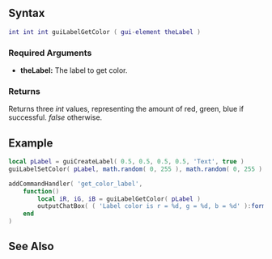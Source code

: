 Syntax
------

``` lua
int int int guiLabelGetColor ( gui-element theLabel )
```

### Required Arguments

-   **theLabel:** The label to get color.

### Returns

Returns three *int* values, representing the amount of red, green, blue if successful. *false* otherwise.

Example
-------

``` lua
local pLabel = guiCreateLabel( 0.5, 0.5, 0.5, 0.5, 'Text', true )
guiLabelSetColor( pLabel, math.random( 0, 255 ), math.random( 0, 255 ), math.random( 0, 255 ) )

addCommandHandler( 'get_color_label', 
    function()
        local iR, iG, iB = guiLabelGetColor( pLabel )
        outputChatBox( ( 'Label color is r = %d, g = %d, b = %d' ):format( iR, iG, iB ) )
    end
)
```

See Also
--------
